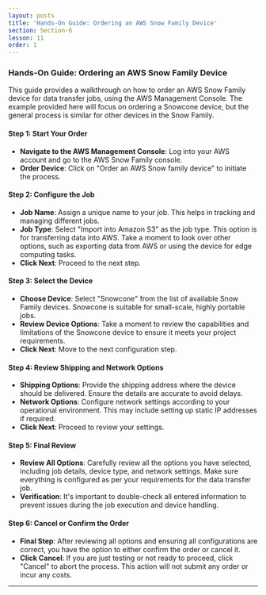 ```yaml
---
layout: posts
title: 'Hands-On Guide: Ordering an AWS Snow Family Device'
section: Section-6
lesson: 11
order: 1
---
```


### Hands-On Guide: Ordering an AWS Snow Family Device

This guide provides a walkthrough on how to order an AWS Snow Family device for data transfer jobs, using the AWS Management Console. The example provided here will focus on ordering a Snowcone device, but the general process is similar for other devices in the Snow Family.

<!-- pagebreak -->

#### Step 1: Start Your Order

- **Navigate to the AWS Management Console**: Log into your AWS account and go to the AWS Snow Family console.
- **Order Device**: Click on "Order an AWS Snow family device" to initiate the process.
<!-- pagebreak -->

#### Step 2: Configure the Job

- **Job Name**: Assign a unique name to your job. This helps in tracking and managing different jobs.
- **Job Type**: Select "Import into Amazon S3" as the job type. This option is for transferring data into AWS. Take a moment to look over other options, such as exporting data from AWS or using the device for edge computing tasks.
- **Click Next**: Proceed to the next step.
<!-- pagebreak -->

#### Step 3: Select the Device

- **Choose Device**: Select "Snowcone" from the list of available Snow Family devices. Snowcone is suitable for small-scale, highly portable jobs.
- **Review Device Options**: Take a moment to review the capabilities and limitations of the Snowcone device to ensure it meets your project requirements.
- **Click Next**: Move to the next configuration step.
<!-- pagebreak -->

#### Step 4: Review Shipping and Network Options

- **Shipping Options**: Provide the shipping address where the device should be delivered. Ensure the details are accurate to avoid delays.
- **Network Options**: Configure network settings according to your operational environment. This may include setting up static IP addresses if required.
- **Click Next**: Proceed to review your settings.
<!-- pagebreak -->

#### Step 5: Final Review

- **Review All Options**: Carefully review all the options you have selected, including job details, device type, and network settings. Make sure everything is configured as per your requirements for the data transfer job.
- **Verification**: It's important to double-check all entered information to prevent issues during the job execution and device handling.
<!-- pagebreak -->

#### Step 6: Cancel or Confirm the Order

- **Final Step**: After reviewing all options and ensuring all configurations are correct, you have the option to either confirm the order or cancel it.
- **Click Cancel**: If you are just testing or not ready to proceed, click "Cancel" to abort the process. This action will not submit any order or incur any costs.

---